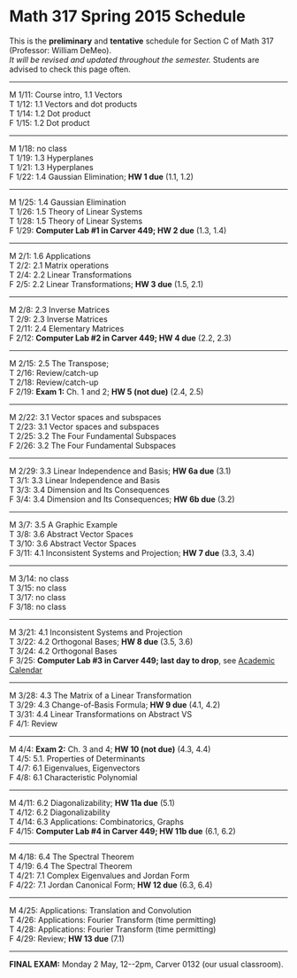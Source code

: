 # Math 317 Spring 2015 Schedule

This is the **preliminary** and **tentative** schedule for Section C of Math 317
(Professor: William DeMeo).  
*It will be revised and updated throughout the semester.* 
Students are advised to check this page often.

---------------------------------------------------------
M 1/11: Course intro, 1.1 Vectors  
T 1/12: 1.1 Vectors and dot products  
T 1/14: 1.2 Dot product  
F 1/15: 1.2 Dot product  

---------------------------------------------------------  
M 1/18: no class  
T 1/19: 1.3 Hyperplanes  
T 1/21: 1.3 Hyperplanes  
F 1/22: 1.4 Gaussian Elimination; **HW 1 due** (1.1, 1.2)  

---------------------------------------------------------  
M 1/25: 1.4 Gaussian Elimination   
T 1/26: 1.5 Theory of Linear Systems   
T 1/28: 1.5 Theory of Linear Systems   
F 1/29: **Computer Lab #1 in Carver 449; HW 2 due** (1.3, 1.4)  

---------------------------------------------------------  
M 2/1: 1.6 Applications  
T 2/2: 2.1 Matrix operations  
T 2/4: 2.2 Linear Transformations  
F 2/5: 2.2 Linear Transformations;   **HW 3 due** (1.5, 2.1)  

---------------------------------------------------------  
M 2/8: 2.3 Inverse Matrices  
T 2/9: 2.3 Inverse Matrices  
T 2/11: 2.4 Elementary Matrices  
F 2/12: **Computer Lab #2 in Carver 449;  HW 4 due** (2.2, 2.3)   

---------------------------------------------------------  
M 2/15: 2.5 The Transpose;  
T 2/16: Review/catch-up  
T 2/18: Review/catch-up  
F 2/19: **Exam 1:** Ch. 1 and 2; **HW 5 (not due)** (2.4, 2.5) 

---------------------------------------------------------  
M 2/22: 3.1 Vector spaces and subspaces  
T 2/23: 3.1 Vector spaces and subspaces  
T 2/25: 3.2 The Four Fundamental Subspaces   
F 2/26: 3.2 The Four Fundamental Subspaces  

---------------------------------------------------------  
M 2/29: 3.3 Linear Independence and Basis; **HW 6a due** (3.1)   
T 3/1: 3.3 Linear Independence and Basis   
T 3/3: 3.4 Dimension and Its Consequences  
F 3/4: 3.4 Dimension and Its Consequences; **HW 6b due** (3.2)   

---------------------------------------------------------  
M 3/7: 3.5 A Graphic Example  
T 3/8: 3.6 Abstract Vector Spaces  
T 3/10: 3.6 Abstract Vector Spaces  
F 3/11: 4.1 Inconsistent Systems and Projection; **HW 7 due** (3.3, 3.4)   

---------------------------------------------------------  
M 3/14: no class  
T 3/15: no class  
T 3/17: no class  
F 3/18: no class  

---------------------------------------------------------  
M 3/21: 4.1 Inconsistent Systems and Projection  
T 3/22: 4.2 Orthogonal Bases;  **HW 8 due** (3.5, 3.6)  
T 3/24: 4.2 Orthogonal Bases  
F 3/25: **Computer Lab #3 in Carver 449; last day to drop**, see [Academic Calendar](http://www.registrar.iastate.edu/calendar/cal-spring16)

---------------------------------------------------------  
M 3/28: 4.3 The Matrix of a Linear Transformation  
T 3/29: 4.3 Change-of-Basis Formula; **HW 9 due** (4.1, 4.2)    
T 3/31: 4.4 Linear Transformations on Abstract VS  
F 4/1: Review  

---------------------------------------------------------  
M 4/4: **Exam 2:** Ch. 3 and 4;  **HW 10 (not due)** (4.3, 4.4)   
T 4/5: 5.1. Properties of Determinants   
T 4/7: 6.1 Eigenvalues, Eigenvectors  
F 4/8: 6.1 Characteristic Polynomial  

---------------------------------------------------------  
M 4/11: 6.2 Diagonalizability; **HW 11a due** (5.1)  
T 4/12: 6.2 Diagonalizability  
T 4/14: 6.3 Applications: Combinatorics, Graphs  
F 4/15: **Computer Lab #4 in Carver 449; HW 11b due** (6.1, 6.2)  

---------------------------------------------------------  
M 4/18: 6.4 The Spectral Theorem  
T 4/19: 6.4 The Spectral Theorem  
T 4/21: 7.1 Complex Eigenvalues and Jordan Form   
F 4/22: 7.1 Jordan Canonical Form; **HW 12 due** (6.3, 6.4)  

---------------------------------------------------------  
M 4/25: Applications: Translation and Convolution  
T 4/26: Applications: Fourier Transform (time permitting)    
T 4/28: Applications: Fourier Transform (time permitting)  
F 4/29: Review;  **HW 13 due** (7.1)   

---------------------------------------------------------  
**FINAL EXAM:** Monday 2 May, 12--2pm, Carver 0132 (our usual classroom).


